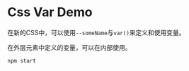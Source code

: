 Css Var Demo
============

在新的CSS中，可以使用`--someName`与`var()`来定义和使用变量。

在外层元素中定义的变量，可以在内部使用。

```
npm start
```
